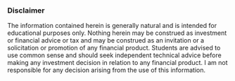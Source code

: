 <h3> Disclaimer </h3>

The information contained herein is generally natural and is intended for educational purposes only. Nothing herein may be construed as investment or financial advice or tax and may be construed as an invitation or a solicitation or promotion of any financial product. Students are advised to use common sense and should seek independent technical advice before making any investment decision in relation to any financial product. I am not responsible for any decision arising from the use of this information.
